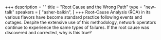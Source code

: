 +++
description = ""
title = "Root Cause and the Wrong Path"
type = "new-talk"
speakers = [
        "asher-balkin",
]
+++
Root-Cause Analysis (RCA) in its various flavors have become standard practice following events and outages. Despite the extensive use of this methodology, network operators continue to experience the same types of failures. If the root cause was discovered and corrected, why is this true?